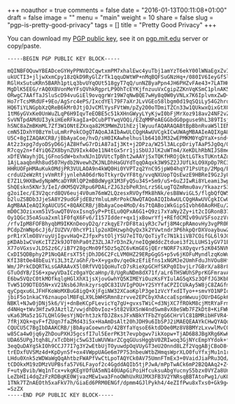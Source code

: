 +++
noauthor = true
comments = false
date = "2016-01-13T00:11:08+01:00"
draft = false
image = ""
menu = "main"
weight = 10
share = false
slug = "pgp-is-pretty-good-privacy"
tags = []
title = "Pretty Good Privacy"
+++

You can download my [PGP public key](http://static.sbin.dk/sbin_dk.asc), see it on [pgp.mit.edu](https://pgp.mit.edu/pks/lookup?op=get&search=0x7F8C16C0C9A0A87B) server or copy/paste.

<pre><code>-----BEGIN PGP PUBLIC KEY BLOCK-----

mQINBFOQuwYBEADceGYHyPPNVD2CqwtxmPM7xhalEwc4yuTbj1amYzT6ekY00lWNaEgxZvI3
ukUCTI3+jljwXxmCpy18zQkD9RyGlZrTk1qquDWtWP+nMqBQFSuGNzHq+/080IV6IeyGfSl6
RGlHxSutuKRn5BARh1ptLq3bvUYqOUt518gyT7qQ/unNZByaPpn4JH6PHZvFAe43+7LATHHq
MgDlK5EEG/rAQ0XBVonMeYFsQVhkRgprLP9OhTcEYKjfnzuuVxCgipZZKnVqKSmC1plnAK56
ORwgC7AAfTaJSluScD94vuGiEl9ovqgrWr19W7qNwBQE7wHy8q0W0yVNLx7K6IplvmxZwD+d
Ho7rTcsMRdUF+9Eo/AgSrc4ePS/IxcdYEl79F7aXrJLvVGEo58lbgm0d19qSQiLy54G2hrq4
HQ6TiYLNGpbXzQReB6kMr0JtjOJvCMlYysFVtWm/pZy2O0oTDmiTZCn33w1QUkwxQixGtXCB
1tM6yGVxKe0UnWuZLqP6H9IqvTeEOBE5c51kXHnGWyyLYyKjwI0bFjMrXoz918av24NF2vZI
SvVNTpdAMdUI3ykiHEeRFkagIa+DCubPTYwqVOQi/EZqMMPeAEGGbdG0pguse9hL389TIsj0
hSNC8aZmBKmML7Zf3W1ONtEZXxqa82M3MWmZU1hEzjlWyuufAQARAQABtBpBbnRvaW5lIENv
cmN5IDxhY0BzYmluLmRrPokCOgQTAQoAJAIbAwULCQgHAwUVCgkICwUWAgMBAAIeAQIXgAUC
U5C+8gIZAQAKCRB/jBbAyaCoe/hvD/sH0IKAwhelhuslb6410JM32wEPMKM0YqDYaX+snd+h
At2z3xpg7dyoDSyD6GjAZ8HfwG7rDiA87aIj3Kt+j2DPza/W25l3ALcpDriyTAaP5JgOq/Q3
R7cqy2n+f4YiQ6ZX8bynZU9Ixk4Oe11N4tGx5rr1jiSbUJJlK2uWTm4/XeKDLhRbNIJS8me6
xDfEVWayhjDLjGFnoSdW+bxhxNJn1DVUtcTpBht2wAAYjSxTQKfHROjQktLGTksTUKntAZqV
1AjLaaqbnRh8ud507Hydb2NvewhZKJNLDhHaGUYdTqqOAqxk3W9SZ2JJUfLkLO9XpOp7RC3t
HHRUOFpHMAuKukOMdjPR3VULAOA9n4kWQ0Hi0YVPTzq2YnC95jpW04hqY71PsUtp/2Mpq/EC
crduU2eWzRtjvVmRtFjynlehA06drNoTtkyrQvYF8tg/vvqNXUopTQsEwzE9HBReI9GzJy8w
E7Z1L9HXBwdyNpWMcaDYRRlQP2mBBdWygX1M3FyQ5u34S+5m9/uS+6uZJIwRi8YLeami3wpy
ShQEskn5KNr3/IeI/dKM5QV2Rpu6PDALrZJG3zbPeR3nLrzS6LugTQZmRmu0av/YkaazrS3q
g2oiIec/E3V2qcrd8QV6euj4V0um76mW2LQzesxRVOyfMk8hNk/esB8WviGL5/flgbQfQW50
b2luZSBDb3JjeSA8Y29udGFjdEBzYmluLmRrPokCNwQTAQoAIQIbAwULCQgHAwUVCgkICwUW
AgMBAAIeAQIXgAUCU5C+8QAKCRB/jBbAyaCoe4MoD/4s7tQABoiWkGipSIvbh60AoRHEu/2m
mD0C3Ozixxm51V5uwQT0VoxIsnq5yP+PtELu0QPxA6G1+Q9zi7xYaNy2Zy+it2cIGRonB37B
Oy1QGc35oASua2xml1F0fqX6Fv6/I157Idder+qx1jxBowrYfj+REfdCMIv09uVSFsozzVrl
/rfvIpM8FOFBhyqbM9IKKnDeoyD2q/rzkqyE7rDF8taiyR3c7wfj8M4cpRAmovHy3vgPR0R7
PCdpZnWNp6cJj6/IUZVV/0hcYP1ilp2oXDHzwphQyQx3k2YVwtndr3P6hkpQrDXVoaybuwZ+
prR1rXlmO8VruyUjIgvvHaQ+ZJfpxPstOljYSU7eITO/QoTiyTc7N1k1iVB7COifGL6l9JGy
pKDAb1wCVeKcITZ2k9JOT0hPa0tZ3ZLJA7rD3nZk/neIQgWddcZtduei3f2LLUHS1yGV71Eg
X77oVGxsvJLDS2z6C/iB7Y28gcMn09f5Dz5qZC6vKmGEGjQErrNORF7sXOyqvr5zK045NVKT
CxDI5QDBphy2P1NoQAErsXT5tjDhJD6C2FcLVM0HZ29ERpGgGS+p5v6jKOFuMyndlzqKoWu3
KfI38tOe48bEuiYi3L3tZ/aGhF/b+X+ygx0v/qeOkzEfiEfns1xNGMJe2UmhFduJhVOu8HfY
Wm/JPrkCDQRTkLsGARAAvX5l0RfVVQ1QoHuTcD7sRieXpGCHfSKPq0IbvjLr7GBrX/a88r85
GTuOdYB/IS6+xpwyVDaICz0gaYQcaHnp/8/UgRuNDm8dX71f/aLr6THSWUhSPprKGFmravAc
E6bw5VQzC0tkMOfkqlgHGlXhX1jsXjovGwhYQ5KIMEYiOuzKsFYIulAG5qXSz3QFfJG3KbFQ
TvW51O9DTEO5N+xV21Nsb6JRnkzyrsqOC83IUVIgPOU+Y2SYYfaCPZICUkAy5W8jC8ZAGfmV
qyCpqxu6LJFHFKoWoMXBuG8igQ+XjFgiNW32XCaoKplP3ge1zVcYfxdITyo++smvYO1NPIoK
jbiF5o1nkaCY6znaupolM8FqLX9LbWHSRmn8zrvve2EPCbyXhAccaEspnWwuujOUrD4Gpk6c
NBKl+NJw0jDNj5k6/Vj+dnBeKCpFLevicYq7gU+gvxsTWiC+d3NjXC7fROkM8cjMtRYaFrms
d4NHq+tWv3Hfzw9JAztlZ/vwjdhDbvIoz+St82V8XSnW4ndSwm8vX8eSWb7FZkDt8+KiFWHo
vKa63Ma5z1G7LQHlG9esYjNQrht3zkfDJZ8xsJFxNBkYTFbZYgG6CHrVlC81BMRibHFVR4+8
7fRjXQk+qvF+fZUqn7faZMd43i5x+HaAmDsAlt20hJDH9u6IbSPJ2iMAEQEAAYkCHwQYAQoA
CQUCU5C7BgIbDAAKCRB/jBbAyaCoewnrD/42BYfaYqsoE6ktdDOe0Mz8V8BMYzLxvwlMvC0T
w85Ca4w0jq6yZhDouPXHJ5gcsfI7ul5EerPK3t7evpbgwv7ikXopw+TjAD6B8JBgXRg6KwHk
UDA65UPgJtqh8L/xTcDbHjc5wG3IuWUVWarZCgqGUusHggbV0ZRIwoq3GjNYcEmpYYdok+fk
3eqQuDAYgSkIOh9CCJ77I7g3Y2wEtbUjTOyuwdpOqVUyGT3eU2Onnd8LZf2VqgABjCBoD8+v
trEDxfUVSMz4d+KpDynSf+ox4VWppUAGe6m7P7S3nbeuWtbZHmqsWprXLO0fuYfxjMu1n1rG
LHdu0Xnk5zWDWaWgQqAhtbzFWAPfVwCtLpoTAQYCk0AV75UmnFTmEx3+0VaidJiaPRu3Qd/h
tCDOkxM19zDMzVUPBsfa57V6LFayof2c4GgddAQIb5tjPJwA/mPpTwACk6mP2B2QAAq2+Z+r
F+utyBvib/Wq1nTcx+vkgKEgYOfUA5mN140UApGiPoiHfcuksuAbgYucnyS5bzx0VYZa8Un2
LeZbHIi4dqZzFzRDBqKE0WjvazMEw1wa3FnoOWhUxRUJMX3FB3V2YNRsqBBTAtoPwg1/uKO5
1TNk7TZnAEOth5xaFkV7h/GiaEd6PRM0ENGf/dpmm4GJlPykh4/4eZIfPwu8xTxs0+Gk9g==
=SzZX
-----END PGP PUBLIC KEY BLOCK-----
</code></pre>
